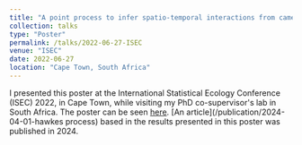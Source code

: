 ```yaml
---
title: "A point process to infer spatio-temporal interactions from camera trap data"
collection: talks
type: "Poster"
permalink: /talks/2022-06-27-ISEC
venue: "ISEC"
date: 2022-06-27
location: "Cape Town, South Africa"
---
```


I presented this poster at the International Statistical Ecology Conference (ISEC) 2022, in Cape Town, while visiting my PhD co-supervisor's lab in South Africa. The poster can be seen [here](/files/poster_ISEC.pdf). [An article](/publication/2024-04-01-hawkes process) based in the results presented in this poster was published in 2024.